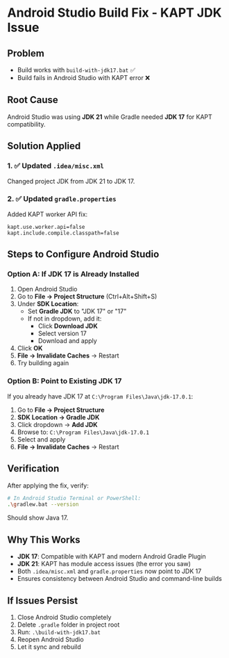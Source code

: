 # Android Studio Build Fix - KAPT JDK Issue

## Problem
- Build works with `build-with-jdk17.bat` ✅
- Build fails in Android Studio with KAPT error ❌

## Root Cause
Android Studio was using **JDK 21** while Gradle needed **JDK 17** for KAPT compatibility.

## Solution Applied

### 1. ✅ Updated `.idea/misc.xml`
Changed project JDK from JDK 21 to JDK 17.

### 2. ✅ Updated `gradle.properties`
Added KAPT worker API fix:
```properties
kapt.use.worker.api=false
kapt.include.compile.classpath=false
```

## Steps to Configure Android Studio

### Option A: If JDK 17 is Already Installed
1. Open Android Studio
2. Go to **File → Project Structure** (Ctrl+Alt+Shift+S)
3. Under **SDK Location**:
   - Set **Gradle JDK** to "JDK 17" or "17"
   - If not in dropdown, add it:
     - Click **Download JDK**
     - Select version 17
     - Download and apply
4. Click **OK**
5. **File → Invalidate Caches** → Restart
6. Try building again

### Option B: Point to Existing JDK 17
If you already have JDK 17 at `C:\Program Files\Java\jdk-17.0.1`:

1. Go to **File → Project Structure**
2. **SDK Location → Gradle JDK**
3. Click dropdown → **Add JDK**
4. Browse to: `C:\Program Files\Java\jdk-17.0.1`
5. Select and apply
6. **File → Invalidate Caches** → Restart

## Verification

After applying the fix, verify:

```bash
# In Android Studio Terminal or PowerShell:
.\gradlew.bat --version
```

Should show Java 17.

## Why This Works

- **JDK 17**: Compatible with KAPT and modern Android Gradle Plugin
- **JDK 21**: KAPT has module access issues (the error you saw)
- Both `.idea/misc.xml` and `gradle.properties` now point to JDK 17
- Ensures consistency between Android Studio and command-line builds

## If Issues Persist

1. Close Android Studio completely
2. Delete `.gradle` folder in project root
3. Run: `.\build-with-jdk17.bat`
4. Reopen Android Studio
5. Let it sync and rebuild
